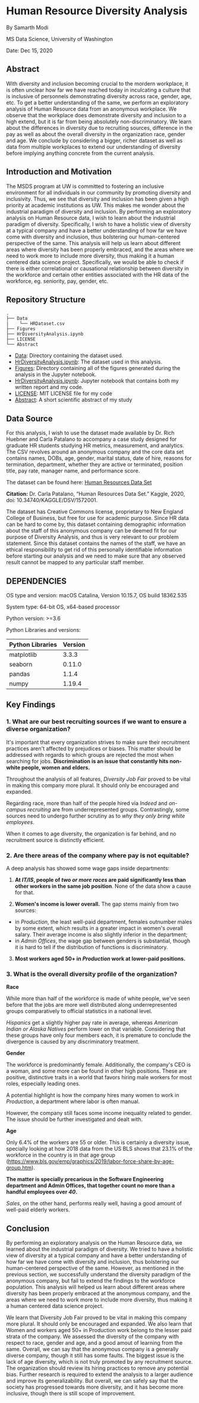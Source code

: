 

# Human Resource Diversity Analysis
By Samarth Modi

MS Data Science, University of Washington 

Date: Dec 15, 2020


## Abstract
With diversity and inclusion becoming crucial to the mordern workplace, it is often unclear how far we have reached today in inculcating a culture that is inclusive of personnels demonstrating diversity across race, gender, age, etc. To get a better understanding of the same, we perform an exploratory analysis of Human Resource data from an anonymous workplace. We observe that the workplace does demonstrate diversity and inclusion to a high extend, but it is far from being absolutely non-discriminatory. We learn about the differences in diversity due to recruiting sources, difference in the pay as well as about the overall diversity in the organization race, gender and age. We conclude by considering a bigger, richer dataset as well as data from multiple workplaces to extend our understanding of diversity before implying anything concrete from the current analysis.

## Introduction and Motivation

The MSDS program at UW is committed to fostering an inclusive environment for all individuals in our community by promoting diversity and inclusivity. Thus, we see that diversity and inclusion has been given a high priority at academic institutions as UW. This makes me wonder about the industrial paradigm of diversity and inclusion. By performing an exploratory analysis on Human Resource data, I wish to learn about the industrial paradigm of diversity. Specifically, I wish to have a holistic view of diversity at a typical company and have a better understanding of how far we have come with diversity and inclusion, thus bolstering our human-centered perspective of the same. This analysis will help us learn about different areas where diversity has been properly embraced, and the areas where we need to work more to include more diversity, thus making it a human centered data science project. Specifically, we would be able to check if there is either correlational or causational relationship between diversity in the workforce and certain other entities associated with the HR data of the workforce, eg. seniority, pay, gender, etc.


## Repository Structure

```
.
├── Data
|    └── HRDataset.csv
├── Figures
├── HrDiversityAnalysis.ipynb
├── LICENSE
└── Abstract
```


- [Data](https://github.com/samarthjmodi/data-512-final/tree/main/Data): Directory containing the dataset used.
- [HrDiversityAnalysis.ipynb](https://github.com/samarthjmodi/data-512-final/blob/main/Data/HRDataset.csv): The dataset used in this analysis.
- [Figures](https://github.com/samarthjmodi/data-512-final/tree/main/Figures): Directory containing all of the figures generated during the analysis in the Jupyter notebook.
- [HrDiversityAnalysis.ipynb](https://github.com/samarthjmodi/data-512-final/blob/main/HRDiversityAnalysis.ipynb): Jupyter notebook that contains both my written report and my code.
- [LICENSE](https://github.com/samarthjmodi/data-512-final/blob/main/LICENSE): MIT LICENSE file for my code
- [Abstract](https://github.com/samarthjmodi/data-512-final/blob/main/Abstract.txt): A short scientific abstract of my study

## Data Source
For this analysis, I wish to use the dataset made available by Dr. Rich Huebner and Carla Patalano to accompany a case study designed for graduate HR students studying HR metrics, measurement, and analytics. The CSV revolves around an anonymous company and the core data set contains names, DOBs, age, gender, marital status, date of hire, reasons for termination, department, whether they are active or terminated, position title, pay rate, manager name, and performance score.

The dataset can be found here: [Human Resources Data Set](https://www.kaggle.com/rhuebner/human-resources-data-set) 

**Citation:** Dr. Carla Patalano, “Human Resources Data Set.” Kaggle, 2020, doi: 10.34740/KAGGLE/DSV/1572001.

The dataset has Creative Commons license, proprietary to New England College of Business, but free for use for academic purpose. Since HR data can be hard to come by, this dataset containing demographic information about the staff of this anonymous company can be deemed fit for our purpose of Diversity Analysis, and thus is very relevant to our problem statement. Since this dataset contains the names of the staff, we have an ethical responsibility to get rid of this personally identifiable information before starting our analysis and we need to make sure that any observed result cannot be mapped to any particular staff member.

## DEPENDENCIES

OS type and version: macOS Catalina, Version 10.15.7, OS build 18362.535

System type: 64-bit OS, x64-based processor

Python version: >=3.6

Python Libraries and versions:

|Python Libraries   	    |     Version            |
|---------------|:-----------------------|
|matplotlib	       |   3.3.3|
|seaborn	        |  0.11.0|
|pandas	            |1.1.4|
|numpy	            |1.19.4|

## Key Findings
 
### 1. What are our best recruiting sources if we want to ensure a diverse organization?

It's important that every organization strives to make sure their recruitment practices aren't affected by prejudices or biases.
This matter should be addressed with regards to which groups are rejected the most when searching for jobs. 
**Discrimination is an issue that constantly hits non-white people, women and elders.**

Throughout the analysis of all features, *Diversity Job Fair* proved to be vital in making this company more plural. It should only be encouraged and expanded.

Regarding race, more than half of the people hired via *Indeed* and *on-campus recruiting* are from underrepresented groups. Contrastingly, some sources need to undergo further scrutiny as to *why they only bring white employees*.

When it comes to age diversity, the organization is far behind, and no recruitment source is distinctly efficient.

### 2. Are there areas of the company where pay is not equitable?

A deep analysis has showed some wage gaps inside departments:

1. **At *IT/IS*, people of *two or more races* are paid significantly less than other workers in the same job position**. None of the data show a cause for that.

2. **Women's income is lower overall.** The gap stems mainly from two sources:
  - in *Production*, the least well-paid department, females outnumber males by some extent, which results in a greater impact in women's overall salary. Their average income is also slightly inferior in the department;
  - in *Admin Offices*, the wage gap between genders is substantial, though it is hard to tell if the distribution of functions is discriminatory.

3. **Most workers aged 50+ in *Production* work at lower-paid positions.**

### 3. What is the overall diversity profile of the organization?

**Race**

While more than half of the workforce is made of white people, we've seen before that the jobs are more well distributed along underrepresented groups comparatively to official statistics in a national level. 

*Hispanics* get a slightly higher pay rate in average, whereas *American Indian or Alaska Natives* perform lower on that variable. Considering that these groups have only four members each, it is premature to conclude the divergence is caused by any discriminatory treatment.

**Gender**

The workforce is predominantly female. Additionally, the company's CEO is a woman, and some more can be found in other high positions. These are positive, distinctive traits in a world that favors hiring male workers for most roles, especially leading ones.

A potential highlight is how the company hires many women to work in *Production*, a department where labor is often manual.

However, the company still faces some income inequality related to gender. The issue should be further investigated and dealt with.

**Age**

Only 6.4% of the workers are 55 or older. This is certainly a diversity issue, specially looking at how 2018 data from the US BLS shows that 23.1% of the workforce in the country is in that age group (https://www.bls.gov/emp/graphics/2019/labor-force-share-by-age-group.htm).

**The matter is specially precarious in the Software Engineering department and Admin Offices, that together count no more than a handful employees over *40*.**


*Sales*, on the other hand, performs really well, having a good amount of well-paid elderly workers.

## Conclusion

By performing an exploratory analysis on the Human Resource data, we learned about the industrial paradigm of diversity. We tried to have a holistic view of diversity at a typical company and have a better understanding of how far we have come with diversity and inclusion, thus bolstering our human-centered perspective of the same. However, as mentioned in the previous section, we successfully understand the diversity paradigm of the anonymous company, but fail to extend the findings to the workforce population. This analysis will helped us learn about different areas where diversity has been properly embraced at the anonymous company, and the areas where we need to work more to include more diversity, thus making it a human centered data science project.

We learn that Diversity Job Fair proved to be vital in making this company more plural. It should only be encouraged and expanded. We also learn that Women and workers aged 50+ in Production work belong to the lesser paid strata of the company. We assessed the diversity of the company with respect to race, gender and age, and a good amout of learning from the same. Overall, we can say that the anonymous company is a generally diverse company, though it still has some faults. The biggest issue is the lack of age diversity, which is not truly promoted by any recruitment source. The organization should review its hiring practices to remove any potential bias. Further research is required to extend the analysis to a larger audience and improve its generalizability. But overall, we can safely say that the society has progressed towards more diversity, and it has become more inclusive, though there is still scope of improvement.

